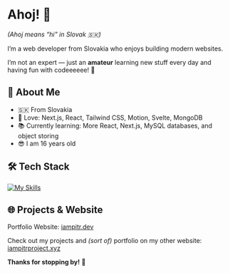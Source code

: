# Ahoj! 👋

*(Ahoj means “hi” in Slovak 🇸🇰)*


I’m a web developer from Slovakia who enjoys building modern websites.

I’m not an expert — just an **amateur** learning new stuff every day and having fun with codeeeeee! 🚀


## 📌 About Me

- 🇸🇰 From Slovakia  
- 🧩 Love: Next.js, React, Tailwind CSS, Motion, Svelte, MongoDB  
- 📚 Currently learning: More React, Next.js, MySQL databases, and object storing  
- 😎 I am 16 years old 



## 🛠️ Tech Stack

[![My Skills](https://skillicons.dev/icons?i=js,ts,lua,next,react,tailwind,svelte,mongodb)](https://skillicons.dev)


## 🌐 Projects & Website

Portfolio Website:
[iampitr.dev](https://iampitr.dev)

Check out my projects and *(sort of)* portfolio on my other website:  
[iampitrproject.xyz](https://iampitrproject.xyz)


**Thanks for stopping by!** 👋  

